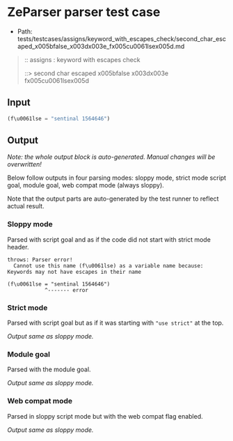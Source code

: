 # ZeParser parser test case

- Path: tests/testcases/assigns/keyword_with_escapes_check/second_char_escaped_x005bfalse_x003dx003e_fx005cu0061lsex005d.md

> :: assigns : keyword with escapes check
>
> ::> second char escaped x005bfalse x003dx003e fx005cu0061lsex005d

## Input

`````js
(f\u0061lse = "sentinal 1564646")
`````

## Output

_Note: the whole output block is auto-generated. Manual changes will be overwritten!_

Below follow outputs in four parsing modes: sloppy mode, strict mode script goal, module goal, web compat mode (always sloppy).

Note that the output parts are auto-generated by the test runner to reflect actual result.

### Sloppy mode

Parsed with script goal and as if the code did not start with strict mode header.

`````
throws: Parser error!
  Cannot use this name (f\u0061lse) as a variable name because: Keywords may not have escapes in their name

(f\u0061lse = "sentinal 1564646")
            ^------- error
`````

### Strict mode

Parsed with script goal but as if it was starting with `"use strict"` at the top.

_Output same as sloppy mode._

### Module goal

Parsed with the module goal.

_Output same as sloppy mode._

### Web compat mode

Parsed in sloppy script mode but with the web compat flag enabled.

_Output same as sloppy mode._
